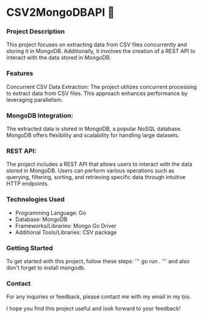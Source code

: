 # CSV2MongoDBAPI 🌱

### Project Description
This project focuses on extracting data from CSV files concurrently and storing it in MongoDB. Additionally, it involves the creation of a REST API to interact with the data stored in MongoDB.

### Features
Concurrent CSV Data Extraction: The project utilizes concurrent processing to extract data from CSV files. This approach enhances performance by leveraging parallelism.

### MongoDB Integration:
The extracted data is stored in MongoDB, a popular NoSQL database. MongoDB offers flexibility and scalability for handling large datasets.

### REST API:
The project includes a REST API that allows users to interact with the data stored in MongoDB. Users can perform various operations such as querying, filtering, sorting, and retrieving specific data through intuitive HTTP endpoints.

### Technologies Used
- Programming Language: Go
- Database: MongoDB
- Frameworks/Libraries: Mongo Go Driver
- Additional Tools/Libraries: CSV package

### Getting Started
To get started with this project, follow these steps:
 '''
    go run . 
 '''
 and also don't forget to install mongodb.

### Contact
For any inquiries or feedback, please contact me with my email in my bio.

I hope you find this project useful and look forward to your feedback!
